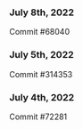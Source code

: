 ### July 8th, 2022

Commit #68040

### July 5th, 2022

Commit #314353


### July 4th, 2022

Commit #72281
